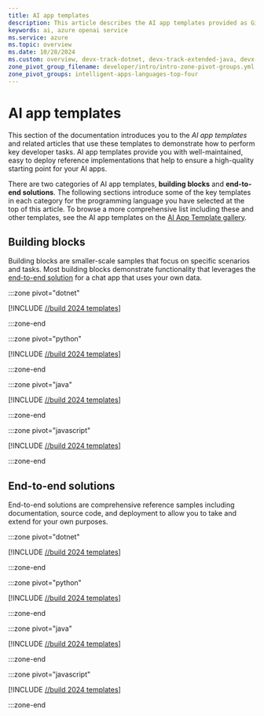 ```yaml
---
title: AI app templates
description: This article describes the AI app templates provided as GitHub repositories to build, deploy, and extend on Azure.
keywords: ai, azure openai service
ms.service: azure
ms.topic: overview
ms.date: 10/28/2024
ms.custom: overview, devx-track-dotnet, devx-track-extended-java, devx-track-js, devx-track-python, build-2024-intelligent-apps
zone_pivot_group_filename: developer/intro/intro-zone-pivot-groups.yml
zone_pivot_groups: intelligent-apps-languages-top-four
---
```


# AI app templates

This section of the documentation introduces you to the *AI app templates* and related articles that use these templates to demonstrate how to perform key developer tasks. AI app templates provide you with well-maintained, easy to deploy reference implementations that help to ensure a high-quality starting point for your AI apps.

There are two categories of AI app templates, **building blocks** and **end-to-end solutions**. The following sections introduce some of the key templates in each category for the programming language you have selected at the top of this article. To browse a more comprehensive list including these and other templates, see the AI app templates on the [AI App Template gallery](https://azure.github.io/ai-app-templates/?tags=azureopenai).

## Building blocks

Building blocks are smaller-scale samples that focus on specific scenarios and tasks. Most building blocks demonstrate functionality that leverages the [end-to-end solution](#end-to-end-solutions) for a chat app that uses your own data.

:::zone pivot="dotnet"

[!INCLUDE [//build 2024 templates](../ai/includes/intelligent-app-building-blocks-dotnet.md)]

:::zone-end

:::zone pivot="python"

[!INCLUDE [//build 2024 templates](../ai/includes/intelligent-app-building-blocks-python.md)]


:::zone-end

:::zone pivot="java"

[!INCLUDE [//build 2024 templates](../ai/includes/intelligent-app-building-blocks-java.md)]


:::zone-end


:::zone pivot="javascript"

[!INCLUDE [//build 2024 templates](../ai/includes/intelligent-app-building-blocks-javascript.md)]


:::zone-end


## End-to-end solutions

End-to-end solutions are comprehensive reference samples including documentation, source code, and deployment to allow you to take and extend for your own purposes.

:::zone pivot="dotnet"

[!INCLUDE [//build 2024 templates](../ai/includes/intelligent-app-templates-dotnet.md)]

:::zone-end

:::zone pivot="python"

[!INCLUDE [//build 2024 templates](../ai/includes/intelligent-app-templates-python.md)]


:::zone-end

:::zone pivot="java"

[!INCLUDE [//build 2024 templates](../ai/includes/intelligent-app-templates-java.md)]


:::zone-end


:::zone pivot="javascript"

[!INCLUDE [//build 2024 templates](../ai/includes/intelligent-app-templates-javascript.md)]


:::zone-end
